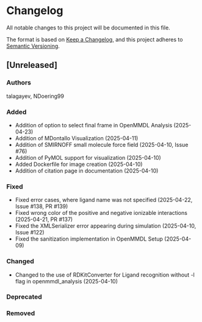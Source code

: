 # Changelog
All notable changes to this project will be documented in this file.

The format is based on [Keep a Changelog](https://keepachangelog.com/en/1.0.0/),
and this project adheres to [Semantic Versioning](https://semver.org/spec/v2.0.0.html).

<!--
The rules for this file:
  * entries are sorted newest-first.
  * summarize sets of changes - don't reproduce every git log comment here.
  * don't ever delete anything.
  * keep the format consistent:
    * do not use tabs but use spaces for formatting
    * 79 char width
    * YYYY-MM-DD date format (following ISO 8601)
  * accompany each entry with github issue/PR number (Issue #xyz)
-->

## [Unreleased]

### Authors
talagayev, NDoering99

### Added
- Addition of option to select final frame in OpenMMDL Analysis (2025-04-23)
- Addition of MDontallo Visualization (2025-04-11)
- Addition of SMIRNOFF small molecule force field (2025-04-10, Issue #76)
- Addition of PyMOL support for visualization (2025-04-10)
- Added Dockerfile for image creation  (2025-04-10)
- Addition of citation page in documentation (2025-04-10)

### Fixed
- Fixed error cases, where ligand name was not specified (2025-04-22, Issue #138, PR #139)
- Fixed wrong color of the positive and negative ionizable interactions (2025-04-21, PR #137)
- Fixed the XMLSerializer error appearing during simulation (2025-04-10, Issue #122)
- Fixed the sanitization implementation in OpenMMDL Setup (2025-04-09)

### Changed
- Changed to the use of RDKitConverter for Ligand recognition without -l flag in openmmdl_analysis (2025-04-10)

### Deprecated
<!-- Soon-to-be removed features -->

### Removed
<!-- Removed features -->
